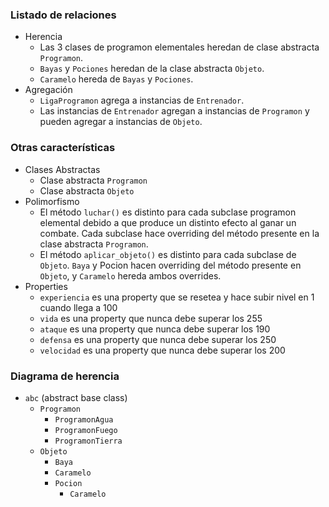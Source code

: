 
### Listado de relaciones
- Herencia
    - Las 3 clases de programon elementales heredan de clase abstracta `Programon`.
    - `Bayas` y `Pociones` heredan de la clase abstracta `Objeto`.
    - `Caramelo` hereda de `Bayas` y `Pociones`.
- Agregación
    - `LigaProgramon` agrega a instancias de `Entrenador`.
    - Las instancias de `Entrenador` agregan a instancias de `Programon` y pueden agregar a instancias de `Objeto`.


### Otras características
- Clases Abstractas
    - Clase abstracta `Programon`
    - Clase abstracta `Objeto`
- Polimorfismo
    - El método `luchar()` es distinto para cada subclase programon elemental debido a que produce un distinto efecto al ganar un combate. Cada subclase hace overriding del método presente en la clase abstracta `Programon`.
    - El método `aplicar_objeto()` es distinto para cada subclase de `Objeto`. `Baya` y Pocion hacen overriding del método presente en `Objeto`, y `Caramelo` hereda ambos overrides.
- Properties
    - `experiencia` es una property que se resetea y hace subir nivel en 1 cuando llega a 100
    - `vida` es una property que nunca debe superar los 255
    - `ataque` es una property que nunca debe superar los 190
    - `defensa` es una property que nunca debe superar los 250
    - `velocidad` es una property que nunca debe superar los 200


### Diagrama de herencia
- `abc` (abstract base class)
    - `Programon`
        - `ProgramonAgua`
        - `ProgramonFuego`
        - `ProgramonTierra`
    - `Objeto`
        - `Baya`
        - `Caramelo`
        - `Pocion`
            - `Caramelo`